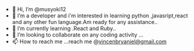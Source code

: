 - 👋 Hi, I’m @musyoki12
- 👀 I’m a developer and i'm interested in learning python ,javasript,react and any other fun language.Am  ready for any assistance..
- 🌱 I’m currently learning .React and Ruby..
- 💞️ I’m looking to collaborate on any coding activity ...
- 📫 How to reach me ...reach me @vincenbryaniel@gmail.com

<!---
musyoki12/musyoki12 is a ✨ special ✨ repository because its `README.md` (this file) appears on your GitHub profile.
You can click the Preview link to take a look at your changes.
--->
